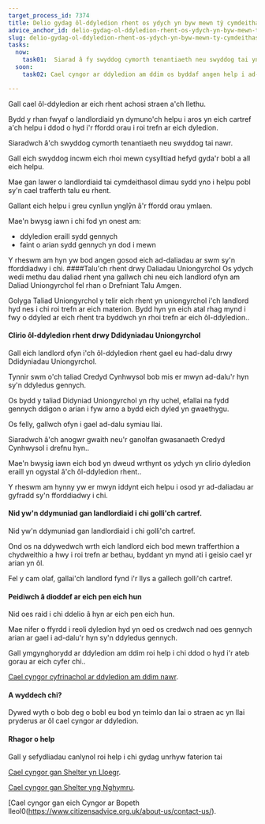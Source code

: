 ```yaml
---
target_process_id: 7374
title: Delio gydag ôl-ddyledion rhent os ydych yn byw mewn tŷ cymdeithasol
advice_anchor_id: delio-gydag-ol-ddyledion-rhent-os-ydych-yn-byw-mewn-ty-cymdeithasol
slug: delio-gydag-ol-ddyledion-rhent-os-ydych-yn-byw-mewn-ty-cymdeithasol
tasks:
  now:
    task01:  Siarad â fy swyddog cymorth tenantiaeth neu swyddog tai ynglŷn â sut i ad-dalu ôl-ddyledion
  soon:
    task02: Cael cyngor ar ddyledion am ddim os byddaf angen help i ad-dalu ôl-ddyledion neu ddyledion eraill

---
```

Gall cael ôl-ddyledion ar eich rhent achosi straen a'ch llethu.

Bydd y rhan fwyaf o landlordiaid yn dymuno'ch helpu i aros yn eich cartref a'ch helpu i ddod o hyd i'r ffordd orau i roi trefn ar eich dyledion.

Siaradwch â'ch swyddog cymorth tenantiaeth neu swyddog tai nawr.

Gall eich swyddog incwm eich rhoi mewn cysylltiad hefyd gyda'r bobl a all eich helpu.

Mae gan lawer o landlordiaid tai cymdeithasol dimau sydd yno i helpu pobl sy'n cael trafferth talu eu rhent.

Gallant eich helpu i greu cynllun ynglŷn â'r ffordd orau ymlaen.

Mae'n bwysg iawn i chi fod yn onest am:

* ddyledion eraill sydd gennych
* faint o arian sydd gennych yn dod i mewn

Y rheswm am hyn yw bod angen gosod eich ad-daliadau ar swm sy'n fforddiadwy i chi.
####Talu'ch rhent drwy Daliadau Uniongyrchol
Os ydych wedi methu dau daliad rhent yna gallwch chi neu eich landlord ofyn am Daliad Uniongyrchol fel rhan o Drefniant Talu Amgen.

Golyga Taliad Uniongyrchol y telir eich rhent yn uniongyrchol i'ch landlord hyd nes i chi roi trefn ar eich materion.
Bydd hyn yn eich atal rhag mynd i fwy o ddyled ar eich rhent tra byddwch yn rhoi trefn ar eich ôl-ddyledion..

#### Clirio ôl-ddyledion rhent drwy Ddidyniadau Uniongyrchol
Gall eich landlord ofyn i'ch ôl-ddyledion rhent gael eu had-dalu drwy Ddidyniadau Uniongyrchol.

Tynnir swm o'ch taliad Credyd Cynhwysol bob mis er mwyn ad-dalu'r hyn sy'n ddyledus gennych.

Os bydd y taliad Didyniad Uniongyrchol yn rhy uchel, efallai na fydd gennych ddigon o arian i fyw arno a bydd eich dyled yn gwaethygu.

Os felly, gallwch ofyn i gael ad-dalu symiau llai.

Siaradwch â'ch anogwr gwaith neu'r ganolfan gwasanaeth Credyd Cynhwysol i drefnu hyn..

Mae'n bwysig iawn eich bod yn dweud wrthynt os ydych yn clirio dyledion eraill yn ogystal â'ch ôl-ddyledion rhent..

Y rheswm am hynny yw er mwyn iddynt eich helpu i osod yr ad-daliadau ar gyfradd sy'n fforddiadwy i chi.

#### Nid yw'n ddymuniad gan landlordiaid i chi golli'ch cartref.
Nid yw'n ddymuniad gan landlordiaid i chi golli'ch cartref.

Ond os na ddywedwch wrth eich landlord eich bod mewn trafferthion a chydweithio a hwy i roi trefn ar bethau, byddant yn mynd ati i geisio cael yr arian yn ôl.

Fel y cam olaf, gallai'ch landlord fynd i'r llys a gallech golli'ch cartref.

#### Peidiwch â dioddef ar eich pen eich hun
Nid oes raid i chi ddelio â hyn ar eich pen eich hun.

Mae nifer o ffyrdd i reoli dyledion hyd yn oed os credwch nad oes gennych arian ar gael i ad-dalu'r hyn sy'n ddyledus gennych.

Gall ymgynghorydd ar ddyledion am ddim roi help i chi ddod o hyd i'r ateb gorau ar eich cyfer chi..

[Cael cyngor cyfrinachol ar ddyledion am ddim nawr](/cy/tools/canfyddwr-cyngor-ar-ddyledion).

#### A wyddech chi?
Dywed wyth o bob deg o bobl eu bod yn teimlo dan lai o straen ac yn llai pryderus ar ôl cael cyngor ar ddyledion.

#### Rhagor o help
Gall y sefydliadau canlynol roi help i chi gydag unrhyw faterion tai

[Cael cyngor gan Shelter yn Lloegr](http://england.shelter.org.uk/get_advice).

[Cael cyngor gan Shelter yng Nghymru](http://sheltercymru.org.uk/get-advice/).

[Cael cyngor gan eich Cyngor ar Bopeth lleol0(https://www.citizensadvice.org.uk/about-us/contact-us/).
